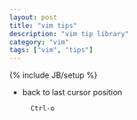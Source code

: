 ```yaml
---
layout: post
title: "vim tips"
description: "vim tip library"
category: "vim"
tags: ["vim", "tips"]
---
```

{% include JB/setup %}

+ back to last cursor position
    
        Ctrl-o
